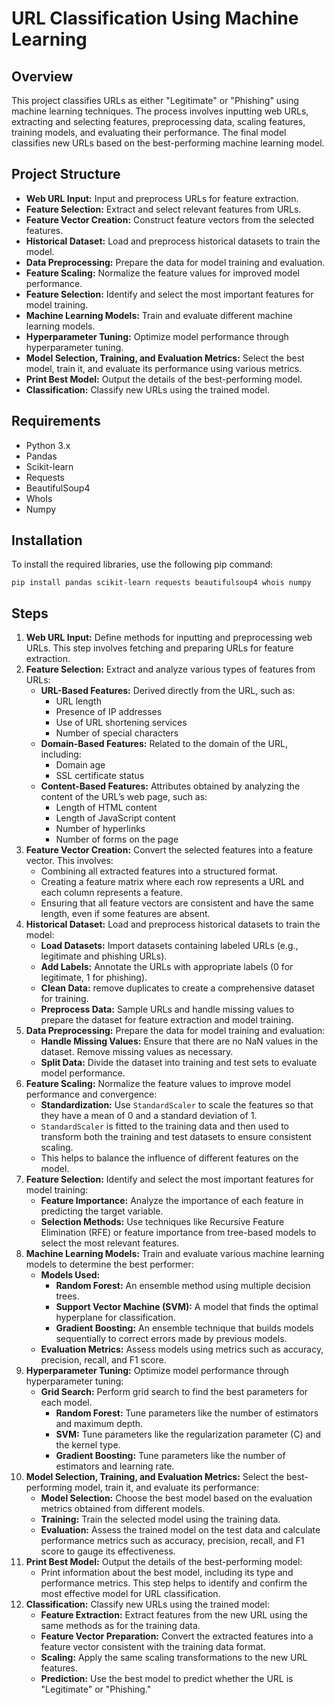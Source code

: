 <h1>URL Classification Using Machine Learning</h1>

<h2>Overview</h2>
<p>This project classifies URLs as either "Legitimate" or "Phishing" using machine learning techniques. The process involves inputting web URLs, extracting and selecting features, preprocessing data, scaling features, training models, and evaluating their performance. The final model classifies new URLs based on the best-performing machine learning model.</p>

<h2>Project Structure</h2>
<ul>
    <li><strong>Web URL Input:</strong> Input and preprocess URLs for feature extraction.</li>
    <li><strong>Feature Selection:</strong> Extract and select relevant features from URLs.</li>
    <li><strong>Feature Vector Creation:</strong> Construct feature vectors from the selected features.</li>
    <li><strong>Historical Dataset:</strong> Load and preprocess historical datasets to train the model.</li>
    <li><strong>Data Preprocessing:</strong> Prepare the data for model training and evaluation.</li>
    <li><strong>Feature Scaling:</strong> Normalize the feature values for improved model performance.</li>
    <li><strong>Feature Selection:</strong> Identify and select the most important features for model training.</li>
    <li><strong>Machine Learning Models:</strong> Train and evaluate different machine learning models.</li>
    <li><strong>Hyperparameter Tuning:</strong> Optimize model performance through hyperparameter tuning.</li>
    <li><strong>Model Selection, Training, and Evaluation Metrics:</strong> Select the best model, train it, and evaluate its performance using various metrics.</li>
    <li><strong>Print Best Model:</strong> Output the details of the best-performing model.</li>
    <li><strong>Classification:</strong> Classify new URLs using the trained model.</li>
</ul>

<h2>Requirements</h2>
<ul>
    <li>Python 3.x</li>
    <li>Pandas</li>
    <li>Scikit-learn</li>
    <li>Requests</li>
    <li>BeautifulSoup4</li>
    <li>WhoIs</li>
    <li>Numpy</li>
</ul>

<h2>Installation</h2>
<p>To install the required libraries, use the following pip command:</p>
<pre><code>pip install pandas scikit-learn requests beautifulsoup4 whois numpy</code></pre>

<h2>Steps</h2>
<ol>
    <li><strong>Web URL Input:</strong> Define methods for inputting and preprocessing web URLs. This step involves fetching and preparing URLs for feature extraction.</li>
    <li><strong>Feature Selection:</strong> Extract and analyze various types of features from URLs:
        <ul>
            <li><strong>URL-Based Features:</strong> Derived directly from the URL, such as:
                <ul>
                    <li>URL length</li>
                    <li>Presence of IP addresses</li>
                    <li>Use of URL shortening services</li>
                    <li>Number of special characters</li>
                </ul>
            </li>
            <li><strong>Domain-Based Features:</strong> Related to the domain of the URL, including:
                <ul>
                    <li>Domain age</li>
                    <li>SSL certificate status</li>
                </ul>
            </li>
            <li><strong>Content-Based Features:</strong> Attributes obtained by analyzing the content of the URL’s web page, such as:
                <ul>
                    <li>Length of HTML content</li>
                    <li>Length of JavaScript content</li>
                    <li>Number of hyperlinks</li>
                    <li>Number of forms on the page</li>
                </ul>
            </li>
        </ul>
    </li>
    <li><strong>Feature Vector Creation:</strong> Convert the selected features into a feature vector. This involves:
        <ul>
            <li>Combining all extracted features into a structured format.</li>
            <li>Creating a feature matrix where each row represents a URL and each column represents a feature.</li>
            <li>Ensuring that all feature vectors are consistent and have the same length, even if some features are absent.</li>
        </ul>
    </li>
    <li><strong>Historical Dataset:</strong> Load and preprocess historical datasets to train the model:
        <ul>
            <li><strong>Load Datasets:</strong> Import datasets containing labeled URLs (e.g., legitimate and phishing URLs).</li>
            <li><strong>Add Labels:</strong> Annotate the URLs with appropriate labels (0 for legitimate, 1 for phishing).</li>
            <li><strong>Clean Data:</strong> remove duplicates to create a comprehensive dataset for training.</li>
            <li><strong>Preprocess Data:</strong> Sample URLs and handle missing values to prepare the dataset for feature extraction and model training.</li>
        </ul>
    </li>
    <li><strong>Data Preprocessing:</strong> Prepare the data for model training and evaluation:
        <ul>
            <li><strong>Handle Missing Values:</strong> Ensure that there are no NaN values in the dataset. Remove missing values as necessary.</li>
            <li><strong>Split Data:</strong> Divide the dataset into training and test sets to evaluate model performance.</li>
        </ul>
    </li>
    <li><strong>Feature Scaling:</strong> Normalize the feature values to improve model performance and convergence:
        <ul>
            <li><strong>Standardization:</strong> Use <code>StandardScaler</code> to scale the features so that they have a mean of 0 and a standard deviation of 1.</li>
            <li><code>StandardScaler</code> is fitted to the training data and then used to transform both the training and test datasets to ensure consistent scaling.</li>
            <li>This helps to balance the influence of different features on the model.</li>
        </ul>
    </li>
    <li><strong>Feature Selection:</strong> Identify and select the most important features for model training:
        <ul>
            <li><strong>Feature Importance:</strong> Analyze the importance of each feature in predicting the target variable.</li>
            <li><strong>Selection Methods:</strong> Use techniques like Recursive Feature Elimination (RFE) or feature importance from tree-based models to select the most relevant features.</li>
        </ul>
    </li>
    <li><strong>Machine Learning Models:</strong> Train and evaluate various machine learning models to determine the best performer:
        <ul>
            <li><strong>Models Used:</strong>
                <ul>
                    <li><strong>Random Forest:</strong> An ensemble method using multiple decision trees.</li>
                    <li><strong>Support Vector Machine (SVM):</strong> A model that finds the optimal hyperplane for classification.</li>
                    <li><strong>Gradient Boosting:</strong> An ensemble technique that builds models sequentially to correct errors made by previous models.</li>
                </ul>
            </li>
            <li><strong>Evaluation Metrics:</strong> Assess models using metrics such as accuracy, precision, recall, and F1 score.</li>
        </ul>
    </li>
    <li><strong>Hyperparameter Tuning:</strong> Optimize model performance through hyperparameter tuning:
        <ul>
            <li><strong>Grid Search:</strong> Perform grid search to find the best parameters for each model.
                <ul>
                    <li><strong>Random Forest:</strong> Tune parameters like the number of estimators and maximum depth.</li>
                    <li><strong>SVM:</strong> Tune parameters like the regularization parameter (C) and the kernel type.</li>
                    <li><strong>Gradient Boosting:</strong> Tune parameters like the number of estimators and learning rate.</li>
                </ul>
            </li>
        </ul>
    </li>
    <li><strong>Model Selection, Training, and Evaluation Metrics:</strong> Select the best-performing model, train it, and evaluate its performance:
        <ul>
            <li><strong>Model Selection:</strong> Choose the best model based on the evaluation metrics obtained from different models.</li>
            <li><strong>Training:</strong> Train the selected model using the training data.</li>
            <li><strong>Evaluation:</strong> Assess the trained model on the test data and calculate performance metrics such as accuracy, precision, recall, and F1 score to gauge its effectiveness.</li>
        </ul>
    </li>
    <li><strong>Print Best Model:</strong> Output the details of the best-performing model:
        <ul>
            <li>Print information about the best model, including its type and performance metrics. This step helps to identify and confirm the most effective model for URL classification.</li>
        </ul>
    </li>
    <li><strong>Classification:</strong> Classify new URLs using the trained model:
        <ul>
            <li><strong>Feature Extraction:</strong> Extract features from the new URL using the same methods as for the training data.</li>
            <li><strong>Feature Vector Preparation:</strong> Convert the extracted features into a feature vector consistent with the training data format.</li>
            <li><strong>Scaling:</strong> Apply the same scaling transformations to the new URL features.</li>
            <li><strong>Prediction:</strong> Use the best model to predict whether the URL is "Legitimate" or "Phishing."</li>
        </ul>
    </li>
</ol>



